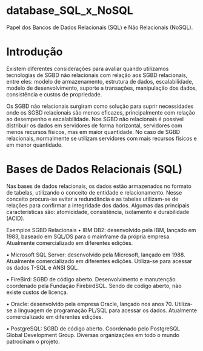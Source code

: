 # database_SQL_x_NoSQL
Papel dos Bancos de Dados Relacionais (SQL) e Não Relacionais (NoSQL).

# Introdução
Existem diferentes considerações para avaliar quando utilizamos tecnologias de SGBD não relacionais com relação aos SGBD relacionais, entre eles:  modelo de armazenamento, estrutura de dados, escalabilidade, modelo de desenvolvimento, suporte a transações, manipulação dos dados, consistência e custos de propriedade.

Os SGBD não relacionais surgiram como solução para suprir necessidades onde os SGBD relacionais são menos eficazes, principalmente com relação ao desempenho e escalabilidade. Nos SGBD não relacionais é possível distribuir os dados em servidores de forma horizontal, servidores com menos recursos físicos, mas em maior quantidade. No caso de SGBD relacionais, normalmente se utilizam servidores com mais recursos físicos e em menor quantidade.

# Bases de Dados Relacionais (SQL)
Nas bases de dados relacionais, os dados estão armazenados no formato de tabelas, utilizando o conceito de entidade e relacionamento. Nesse conceito procura-se evitar a redundância e as tabelas utilizam-se de relações para confirmar a integridade dos dados. Algumas das principais características são: atomicidade, consistência, isolamento e durabilidade (ACID).

Exemplos SGBD Relacionais
•	IBM DB2: desenvolvido pela IBM, lançado em 1983, baseado em SQL/DS para o mainframe da própria empresa. Atualmente comercializado em diferentes edições.

•	Microsoft SQL Server: desenvolvido pela Microsoft, lançado em 1988. Atualmente comercializado em diferentes edições. Utiliza-se para acessar os dados T-SQL e ANSI SQL.

•	FireBird: SGBD de código aberto. Desenvolvimento e manutenção coordenado pela Fundação FirebirdSQL. Sendo de código aberto, não existe custos de licença.

•	Oracle: desenvolvido pela empresa Oracle, lançado nos anos 70. Utiliza-se a linguagem de programação PL/SQL para acessar os dados. Atualmente comercializado em diferentes edições.

•	PostgreSQL: SGBD de código aberto. Coordenado pelo PostgreSQL Global Development Group. Diversas organizações em todo o mundo patrocinam o projeto.
